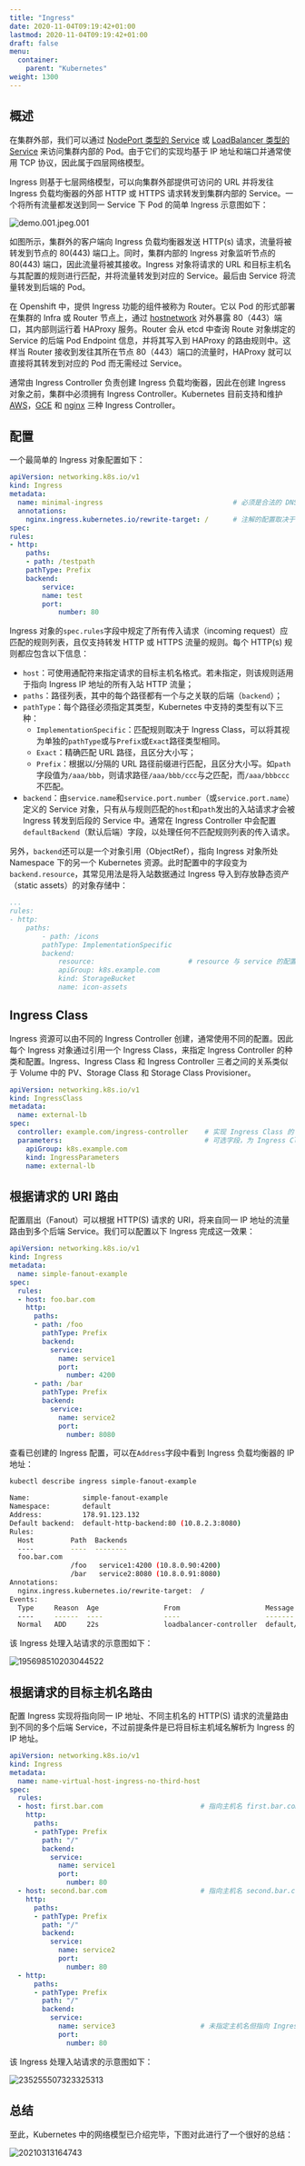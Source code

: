 ```yaml
---
title: "Ingress"
date: 2020-11-04T09:19:42+01:00
lastmod: 2020-11-04T09:19:42+01:00
draft: false
menu:
  container:
    parent: "Kubernetes"
weight: 1300
---
```


## 概述

在集群外部，我们可以通过 [NodePort 类型的 Service](/kubernetes/kubernetes基础/service/#nodeport) 或 [LoadBalancer 类型的 Service](/kubernetes/kubernetes基础/service/#loadbalancer) 来访问集群内部的 Pod。由于它们的实现均基于 IP 地址和端口并通常使用 TCP 协议，因此属于四层网络模型。

Ingress 则基于七层网络模型，可以向集群外部提供可访问的 URL 并将发往 Ingress 负载均衡器的外部 HTTP 或 HTTPS 请求转发到集群内部的 Service。一个将所有流量都发送到同一 Service 下 Pod 的简单 Ingress 示意图如下：

![demo.001.jpeg.001](https://cdn.jsdelivr.net/gh/koktlzz/ImgBed@master/demo.001.jpeg.001.jpeg)

如图所示，集群外的客户端向 Ingress 负载均衡器发送 HTTP(s) 请求，流量将被转发到节点的 80(443) 端口上。同时，集群内部的 Ingress 对象监听节点的 80(443) 端口，因此流量将被其接收。Ingress 对象将请求的 URL 和目标主机名与其配置的规则进行匹配，并将流量转发到对应的 Service。最后由 Service 将流量转发到后端的 Pod。

在 Openshift 中，提供 Ingress 功能的组件被称为 Router。它以 Pod 的形式部署在集群的 Infra 或 Router 节点上，通过 [hostnetwork](https://rcarrata.com/openshift/ocp4_shard_same_node/#:~:text=This%20is%20because%20HostNetwork%20allowed%20the%20OpenShift%20Router,Balancing%20for%20an%20external%20physical%20or%20virtual%20LB.) 对外暴露 80（443）端口，其内部则运行着 HAProxy 服务。Router 会从 etcd 中查询 Route 对象绑定的 Service 的后端 Pod Endpoint 信息，并将其写入到 HAProxy 的路由规则中。这样当 Router 接收到发往其所在节点 80（443）端口的流量时，HAProxy 就可以直接将其转发到对应的 Pod 而无需经过 Service。

通常由 Ingress Controller 负责创建 Ingress 负载均衡器，因此在创建 Ingress 对象之前，集群中必须拥有 Ingress Controller。Kubernetes 目前支持和维护 [AWS](https://github.com/kubernetes-sigs/aws-load-balancer-controller#readme)，[GCE](https://git.k8s.io/ingress-gce/README.md) 和 [nginx](https://git.k8s.io/ingress-nginx/README.md#readme) 三种 Ingress Controller。

## 配置

一个最简单的 Ingress 对象配置如下：

```yaml
apiVersion: networking.k8s.io/v1
kind: Ingress
metadata:
  name: minimal-ingress                                # 必须是合法的 DNS 子域名名称
  annotations:
    nginx.ingress.kubernetes.io/rewrite-target: /      # 注解的配置取决于 Ingress Controller
spec:
rules:
- http:
    paths:
    - path: /testpath
    pathType: Prefix
    backend:
        service:
        name: test
        port:
            number: 80
```

Ingress 对象的`spec.rules`字段中规定了所有传入请求（incoming request）应匹配的规则列表，且仅支持转发 HTTP 或 HTTPS 流量的规则。每个 HTTP(s) 规则都应包含以下信息：

- `host`：可使用通配符来指定请求的目标主机名格式。若未指定，则该规则适用于指向 Ingress IP 地址的所有入站 HTTP 流量；
- `paths`：路径列表，其中的每个路径都有一个与之关联的后端（`backend`）；
- `pathType`：每个路径必须指定其类型，Kubernetes 中支持的类型有以下三种：
  - `ImplementationSpecific`：匹配规则取决于 Ingress Class，可以将其视为单独的`pathType`或与`Prefix`或`Exact`路径类型相同。
  - `Exact`：精确匹配 URL 路径，且区分大小写；
  - `Prefix`：根据以/分隔的 URL 路径前缀进行匹配，且区分大小写。如`path`字段值为`/aaa/bbb`，则请求路径`/aaa/bbb/ccc`与之匹配，而`/aaa/bbbccc`不匹配。
- `backend`：由`service.name`和`service.port.number`（或`service.port.name`）定义的 Service 对象，只有从与规则匹配的`host`和`path`发出的入站请求才会被 Ingress 转发到后段的 Service 中。通常在 Ingress Controller 中会配置`defaultBackend`（默认后端）字段，以处理任何不匹配规则列表的传入请求。

另外，`backend`还可以是一个对象引用（ObjectRef），指向 Ingress 对象所处 Namespace 下的另一个 Kubernetes 资源。此时配置中的字段变为`backend.resource`，其常见用法是将入站数据通过 Ingress 导入到存放静态资产（static assets）的对象存储中：

```yaml
...
rules:
- http:
    paths:
        - path: /icons
        pathType: ImplementationSpecific
        backend:
            resource:                       # resource 与 service 的配置互斥，若二者均被设置会无法通过检查
            apiGroup: k8s.example.com
            kind: StorageBucket
            name: icon-assets
```

## Ingress Class

Ingress 资源可以由不同的 Ingress Controller 创建，通常使用不同的配置。因此每个 Ingress 对象通过引用一个 Ingress Class，来指定 Ingress Controller 的种类和配置。Ingress、Ingress Class 和 Ingress Controller 三者之间的关系类似于 Volume 中的 PV、Storage Class 和 Storage Class Provisioner。

```yaml
apiVersion: networking.k8s.io/v1
kind: IngressClass
metadata:
  name: external-lb
spec:
  controller: example.com/ingress-controller    # 实现 Ingress Class 的 Controller 名称
  parameters:                                   # 可选字段，为 Ingress Class 引用的额外配置
    apiGroup: k8s.example.com
    kind: IngressParameters
    name: external-lb
```

## 根据请求的 URI 路由

配置扇出（Fanout）可以根据 HTTP(S) 请求的 URI，将来自同一 IP 地址的流量路由到多个后端 Service。我们可以配置以下 Ingress 完成这一效果：

```yaml
apiVersion: networking.k8s.io/v1
kind: Ingress
metadata:
  name: simple-fanout-example
spec:
  rules:
  - host: foo.bar.com
    http:
      paths:
      - path: /foo
        pathType: Prefix
        backend:
          service:
            name: service1
            port:
              number: 4200
      - path: /bar
        pathType: Prefix
        backend:
          service:
            name: service2
            port:
              number: 8080
```

查看已创建的 Ingress 配置，可以在`Address`字段中看到 Ingress 负载均衡器的 IP 地址：

```bash
kubectl describe ingress simple-fanout-example

Name:             simple-fanout-example
Namespace:        default
Address:          178.91.123.132
Default backend:  default-http-backend:80 (10.8.2.3:8080)
Rules:
  Host         Path  Backends
  ----         ----  --------
  foo.bar.com
               /foo   service1:4200 (10.8.0.90:4200)
               /bar   service2:8080 (10.8.0.91:8080)
Annotations:
  nginx.ingress.kubernetes.io/rewrite-target:  /
Events:
  Type     Reason  Age                From                     Message
  ----     ------  ----               ----                     -------
  Normal   ADD     22s                loadbalancer-controller  default/test
```

该 Ingress 处理入站请求的示意图如下：

![195698510203044522](https://cdn.jsdelivr.net/gh/koktlzz/NoteImg@main/195698510203044522.jpg)

## 根据请求的目标主机名路由

配置 Ingress 实现将指向同一 IP 地址、不同主机名的 HTTP(S) 请求的流量路由到不同的多个后端 Service，不过前提条件是已将目标主机域名解析为 Ingress 的 IP 地址。

```yaml
apiVersion: networking.k8s.io/v1
kind: Ingress
metadata:
  name: name-virtual-host-ingress-no-third-host
spec:
  rules:
  - host: first.bar.com                        # 指向主机名 first.bar.com 的请求将被转发到 service1
    http:
      paths:
      - pathType: Prefix
        path: "/"
        backend:
          service:
            name: service1
            port:
              number: 80
  - host: second.bar.com                       # 指向主机名 second.bar.com 的请求将被转发到 service2
    http:
      paths:
      - pathType: Prefix
        path: "/"
        backend:
          service:
            name: service2
            port:
              number: 80
  - http:
      paths:
      - pathType: Prefix
        path: "/"
        backend:
          service:
            name: service3                     # 未指定主机名但指向 Ingress IP 的请求将被转发到 servic3
            port:
              number: 80
```

该 Ingress 处理入站请求的示意图如下：

![235255507323325313](https://cdn.jsdelivr.net/gh/koktlzz/NoteImg@main/235255507323325313.jpg)

## 总结

至此，Kubernetes 中的网络模型已介绍完毕，下图对此进行了一个很好的总结：

![20210313164743](https://cdn.jsdelivr.net/gh/koktlzz/ImgBed@master/20210313164743.png)
